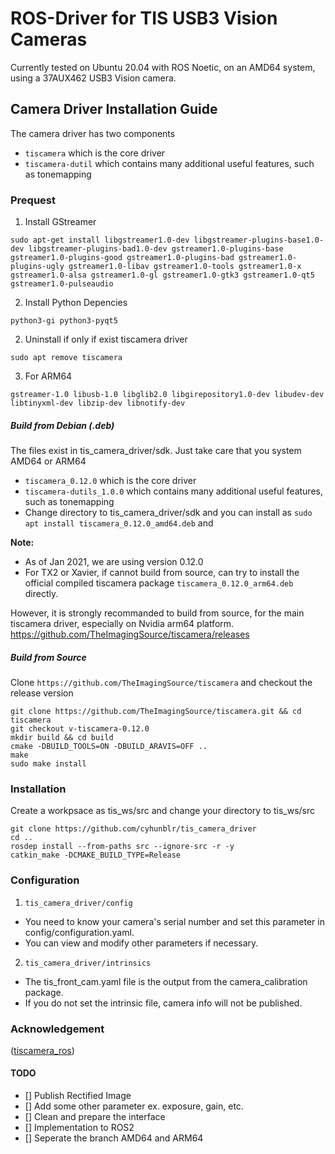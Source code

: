 # ROS-Driver for TIS USB3 Vision Cameras

Currently tested on Ubuntu 20.04 with ROS Noetic, on an AMD64 system, using a 37AUX462 USB3 Vision camera.

## Camera Driver Installation Guide

The camera driver has two components

- `tiscamera` which is the core driver
- `tiscamera-dutil` which contains many additional useful features, such as tonemapping

### Prequest
1. Install GStreamer
```
sudo apt-get install libgstreamer1.0-dev libgstreamer-plugins-base1.0-dev libgstreamer-plugins-bad1.0-dev gstreamer1.0-plugins-base gstreamer1.0-plugins-good gstreamer1.0-plugins-bad gstreamer1.0-plugins-ugly gstreamer1.0-libav gstreamer1.0-tools gstreamer1.0-x gstreamer1.0-alsa gstreamer1.0-gl gstreamer1.0-gtk3 gstreamer1.0-qt5 gstreamer1.0-pulseaudio
```
2. Install Python Depencies
```
python3-gi python3-pyqt5
```
2. Uninstall if only if exist tiscamera driver
```
sudo apt remove tiscamera
```
3. For ARM64
```
gstreamer-1.0 libusb-1.0 libglib2.0 libgirepository1.0-dev libudev-dev libtinyxml-dev libzip-dev libnotify-dev
```
##### Build from Debian (.deb)
The files exist in tis_camera_driver/sdk. Just take care that you system AMD64 or ARM64
- `tiscamera_0.12.0` which is the core driver
- `tiscamera-dutils_1.0.0` which contains many additional useful features, such as tonemapping
- Change directory to tis_camera_driver/sdk and you can install as `sudo apt install tiscamera_0.12.0_amd64.deb` and 

**Note:**
- As of Jan 2021, we are using version 0.12.0
- For TX2 or Xavier, if cannot build from source, can try to install the official compiled tiscamera package  `tiscamera_0.12.0_arm64.deb` directly.


However, it is strongly recommanded to build from source, for the main tiscamera driver, especially on Nvidia arm64 platform. https://github.com/TheImagingSource/tiscamera/releases

##### Build from Source

Clone `https://github.com/TheImagingSource/tiscamera` and checkout the release version
```
git clone https://github.com/TheImagingSource/tiscamera.git && cd tiscamera
git checkout v-tiscamera-0.12.0
mkdir build && cd build
cmake -DBUILD_TOOLS=ON -DBUILD_ARAVIS=OFF ..
make
sudo make install
```
### Installation

Create a workpsace as tis_ws/src and change your directory to tis_ws/src
```
git clone https://github.com/cyhunblr/tis_camera_driver
cd ..
rosdep install --from-paths src --ignore-src -r -y
catkin_make -DCMAKE_BUILD_TYPE=Release
```

### Configuration

1. `tis_camera_driver/config` 
- You need to know your camera's serial number and set this parameter in config/configuration.yaml.
- You can view and modify other parameters if necessary.
2. `tis_camera_driver/intrinsics`
- The tis_front_cam.yaml file is the output from the camera_calibration package.
- If you do not set the intrinsic file, camera info will not be published.

### Acknowledgement
([tiscamera_ros](https://github.com/chengguizi/tiscamera_ros/tree/master))

#### TODO
- [] Publish Rectified Image
- [] Add some other parameter ex. exposure, gain, etc.
- [] Clean and prepare the interface
- [] Implementation to ROS2
- [] Seperate the branch AMD64 and ARM64